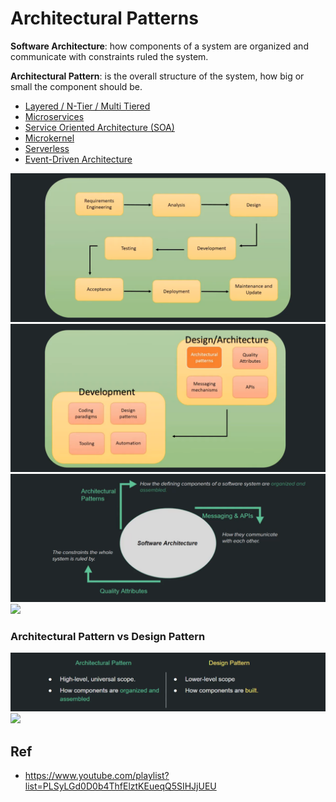 # Architectural Patterns

**Software Architecture**: how components of a system are organized and communicate with constraints ruled the system.

**Architectural Pattern**: is the overall structure of the system, how big or small the component should be.

* [Layered / N-Tier / Multi Tiered](https://github.com/shamy1st/architectural-pattern-layered)
* [Microservices](https://github.com/shamy1st/architectural-pattern-microservices)
* [Service Oriented Architecture (SOA)](https://github.com/shamy1st/architectural-pattern-soa)
* [Microkernel](https://github.com/shamy1st/architectural-pattern-microkernel)
* [Serverless](https://github.com/shamy1st/architectural-pattern-serverless)
* [Event-Driven Architecture](https://github.com/shamy1st/architectural-pattern-event-driven)

![](https://github.com/shamy1st/architectural-patterns/blob/main/images/software-process.png)
![](https://github.com/shamy1st/architectural-patterns/blob/main/images/architecture-vs-development.png)
![](https://github.com/shamy1st/architectural-patterns/blob/main/images/software-architecture.png)
![](https://github.com/shamy1st/architectural-patterns/blob/main/images/architecture-types)

### Architectural Pattern vs Design Pattern
![](https://github.com/shamy1st/architectural-patterns/blob/main/images/architectural-vs-design-patterns.png)
![](https://github.com/shamy1st/architectural-patterns/blob/main/images/software-architecture-books)

## Ref
* https://www.youtube.com/playlist?list=PLSyLGd0D0b4ThfElztKEueqQ5SIHJjUEU
